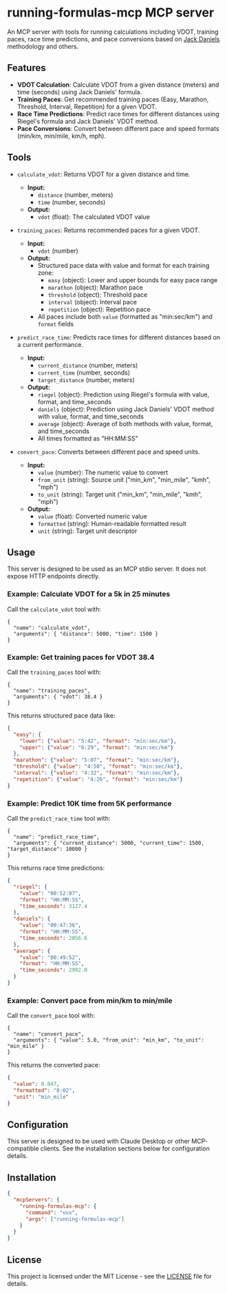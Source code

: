 
# running-formulas-mcp MCP server

An MCP server with tools for running calculations including VDOT, training paces, race time predictions, and pace conversions based on [Jack Daniels](https://www.coacheseducation.com/endur/jack-daniels-nov-00.php) methodology and others.

## Features

- **VDOT Calculation**: Calculate VDOT from a given distance (meters) and time (seconds) using Jack Daniels' formula.
- **Training Paces**: Get recommended training paces (Easy, Marathon, Threshold, Interval, Repetition) for a given VDOT.
- **Race Time Predictions**: Predict race times for different distances using Riegel's formula and Jack Daniels' VDOT method.
- **Pace Conversions**: Convert between different pace and speed formats (min/km, min/mile, km/h, mph).

## Tools

- `calculate_vdot`: Returns VDOT for a given distance and time.
  - **Input:**
    - `distance` (number, meters)
    - `time` (number, seconds)
  - **Output:**
    - `vdot` (float): The calculated VDOT value

- `training_paces`: Returns recommended paces for a given VDOT.
  - **Input:**
    - `vdot` (number)
  - **Output:**
    - Structured pace data with value and format for each training zone:
      - `easy` (object): Lower and upper bounds for easy pace range
      - `marathon` (object): Marathon pace
      - `threshold` (object): Threshold pace
      - `interval` (object): Interval pace
      - `repetition` (object): Repetition pace
    - All paces include both `value` (formatted as "min:sec/km") and `format` fields

- `predict_race_time`: Predicts race times for different distances based on a current performance.
  - **Input:**
    - `current_distance` (number, meters)
    - `current_time` (number, seconds)
    - `target_distance` (number, meters)
  - **Output:**
    - `riegel` (object): Prediction using Riegel's formula with value, format, and time_seconds
    - `daniels` (object): Prediction using Jack Daniels' VDOT method with value, format, and time_seconds
    - `average` (object): Average of both methods with value, format, and time_seconds
    - All times formatted as "HH:MM:SS"

- `convert_pace`: Converts between different pace and speed units.
  - **Input:**
    - `value` (number): The numeric value to convert
    - `from_unit` (string): Source unit ("min_km", "min_mile", "kmh", "mph")
    - `to_unit` (string): Target unit ("min_km", "min_mile", "kmh", "mph")
  - **Output:**
    - `value` (float): Converted numeric value
    - `formatted` (string): Human-readable formatted result
    - `unit` (string): Target unit descriptor

## Usage

This server is designed to be used as an MCP stdio server. It does not expose HTTP endpoints directly.

### Example: Calculate VDOT for a 5k in 25 minutes

Call the `calculate_vdot` tool with:

```
{
  "name": "calculate_vdot",
  "arguments": { "distance": 5000, "time": 1500 }
}
```

### Example: Get training paces for VDOT 38.4

Call the `training_paces` tool with:

```
{
  "name": "training_paces",
  "arguments": { "vdot": 38.4 }
}
```

This returns structured pace data like:
```json
{
  "easy": {
    "lower": {"value": "5:42", "format": "min:sec/km"},
    "upper": {"value": "6:29", "format": "min:sec/km"}
  },
  "marathon": {"value": "5:07", "format": "min:sec/km"},
  "threshold": {"value": "4:50", "format": "min:sec/km"},
  "interval": {"value": "4:32", "format": "min:sec/km"},
  "repetition": {"value": "4:26", "format": "min:sec/km"}
}
```

### Example: Predict 10K time from 5K performance

Call the `predict_race_time` tool with:

```
{
  "name": "predict_race_time",
  "arguments": { "current_distance": 5000, "current_time": 1500, "target_distance": 10000 }
}
```

This returns race time predictions:
```json
{
  "riegel": {
    "value": "00:52:07",
    "format": "HH:MM:SS",
    "time_seconds": 3127.4
  },
  "daniels": {
    "value": "00:47:36", 
    "format": "HH:MM:SS",
    "time_seconds": 2856.6
  },
  "average": {
    "value": "00:49:52",
    "format": "HH:MM:SS", 
    "time_seconds": 2992.0
  }
}
```

### Example: Convert pace from min/km to min/mile

Call the `convert_pace` tool with:

```
{
  "name": "convert_pace",
  "arguments": { "value": 5.0, "from_unit": "min_km", "to_unit": "min_mile" }
}
```

This returns the converted pace:
```json
{
  "value": 8.047,
  "formatted": "8:02",
  "unit": "min_mile"
}
```

## Configuration

This server is designed to be used with Claude Desktop or other MCP-compatible clients. See the installation sections below for configuration details.

## Installation

```json
{
  "mcpServers": {
    "running-formulas-mcp": {
      "command": "uvx",
      "args": ["running-formulas-mcp"]
    }
  }
}
```

## License

This project is licensed under the MIT License - see the [LICENSE](LICENSE) file for details.